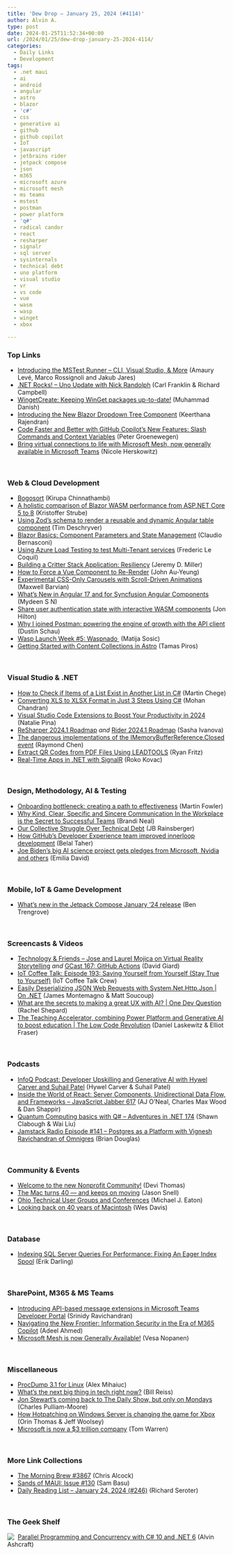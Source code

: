 ```yaml
---
title: 'Dew Drop – January 25, 2024 (#4114)'
author: Alvin A.
type: post
date: 2024-01-25T11:52:34+00:00
url: /2024/01/25/dew-drop-january-25-2024-4114/
categories:
  - Daily Links
  - Development
tags:
  - .net maui
  - ai
  - android
  - angular
  - astro
  - blazor
  - 'c#'
  - css
  - generative ai
  - github
  - github copilot
  - IoT
  - javascript
  - jetbrains rider
  - jetpack compose
  - json
  - m365
  - microsoft azure
  - microsoft mesh
  - ms teams
  - mstest
  - postman
  - power platform
  - 'q#'
  - radical candor
  - react
  - resharper
  - signalr
  - sql server
  - sysinternals
  - technical debt
  - uno platform
  - visual studio
  - vr
  - vs code
  - vue
  - wasm
  - wasp
  - winget
  - xbox

---
```

### <a name="top"></a>Top Links

  * <a href="https://devblogs.microsoft.com/dotnet/introducing-ms-test-runner/" target="_blank" rel="noopener">Introducing the MSTest Runner – CLI, Visual Studio, & More</a> (Amaury Levé, Marco Rossignoli and Jakub Jares)
  * <a href="https://www.spreaker.com/episode/uno-update-with-nick-randolph--58441236" target="_blank" rel="noopener">.NET Rocks! &#8211; Uno Update with Nick Randolph</a> (Carl Franklin & Richard Campbell)
  * <a href="https://techcommunity.microsoft.com/t5/educator-developer-blog/wingetcreate-keeping-winget-packages-up-to-date/ba-p/4037598" target="_blank" rel="noopener">WingetCreate: Keeping WinGet packages up-to-date!</a> (Muhammad Danish)
  * <a href="https://www.syncfusion.com/blogs/post/new-blazor-dropdown-tree.aspx?utm_source=alvinashcraft&utm_medium=email&utm_campaign=alvinashcraft_blog_edmjan24" target="_blank" rel="noopener">Introducing the New Blazor Dropdown Tree Component</a> (Keerthana Rajendran)
  * <a href="https://devblogs.microsoft.com/visualstudio/copilot-chat-slash-commands-and-context-variables/" target="_blank" rel="noopener">Code Faster and Better with GitHub Copilot’s New Features: Slash Commands and Context Variables</a> (Peter Groenewegen)
  * <a href="https://www.microsoft.com/en-us/microsoft-365/blog/2024/01/24/bring-virtual-connections-to-life-with-microsoft-mesh-now-generally-available-in-microsoft-teams/" target="_blank" rel="noopener">Bring virtual connections to life with Microsoft Mesh, now generally available in Microsoft Teams</a> (Nicole Herskowitz)

&nbsp;

### <a name="web"></a>Web & Cloud Development

  * <a href="https://www.kirupa.com/data_structures_algorithms/bogosort.htm" target="_blank" rel="noopener">Bogosort</a> (Kirupa Chinnathambi)
  * <a href="https://kristoffer-strube.dk/post/a-holistic-comparison-of-blazor-wasm-performance-from-aspnet-core-5-to-8/" target="_blank" rel="noopener">A holistic comparison of Blazor WASM performance from ASP.NET Core 5 to 8</a> (Kristoffer Strube)
  * <a href="https://timdeschryver.dev/blog/using-zods-schema-to-render-a-reusable-and-dynamic-angular-table-component" target="_blank" rel="noopener">Using Zod&#8217;s schema to render a reusable and dynamic Angular table component</a> (Tim Deschryver)
  * <a href="https://www.telerik.com/blogs/blazor-basics-component-parameters-state-management" target="_blank" rel="noopener">Blazor Basics: Component Parameters and State Management</a> (Claudio Bernasconi)
  * <a href="https://techcommunity.microsoft.com/t5/azure-architecture-blog/using-azure-load-testing-to-test-multi-tenant-services/ba-p/4037435" target="_blank" rel="noopener">Using Azure Load Testing to test Multi-Tenant services</a> (Frederic Le Coquil)
  * <a href="https://jeremydmiller.com/2024/01/24/building-a-critter-stack-application-resiliency/" target="_blank" rel="noopener">Building a Critter Stack Application: Resiliency</a> (Jeremy D. Miller)
  * <a href="https://www.telerik.com/blogs/how-to-force-vue-component-re-render" target="_blank" rel="noopener">How to Force a Vue Component to Re-Render</a> (John Au-Yeung)
  * <a href="https://tympanus.net/codrops/2024/01/24/experimental-css-only-carousels-with-scroll-driven-animations/" target="_blank" rel="noopener">Experimental CSS-Only Carousels with Scroll-Driven Animations</a> (Maxwell Barvian)
  * <a href="https://www.syncfusion.com/blogs/post/whats-new-angular-17-syncfusion.aspx?utm_source=alvinashcraft&utm_medium=email&utm_campaign=alvinashcraft_blog_edmjan24" target="_blank" rel="noopener">What’s New in Angular 17 and for Syncfusion Angular Components</a> (Mydeen S N)
  * <a href="https://jonhilton.net/blazor-share-auth-state/" target="_blank" rel="noopener">Share user authentication state with interactive WASM components</a> (Jon Hilton)
  * <a href="https://blog.postman.com/why-i-joined-postman-powering-the-engine-of-growth-with-the-api-client/" target="_blank" rel="noopener">Why I joined Postman: powering the engine of growth with the API client</a> (Dustin Schau)
  * <a href="https://wasp-lang.dev/blog/2024/01/23/wasp-launch-week-five" target="_blank" rel="noopener">Wasp Launch Week #5: Waspnado ️</a> (Matija Sosic)
  * <a href="https://www.sitepoint.com/getting-started-with-content-collections-in-astro/?utm_source=rss" target="_blank" rel="noopener">Getting Started with Content Collections in Astro</a> (Tamas Piros)

&nbsp;

### <a name="dotnet"></a>Visual Studio & .NET

  * <a href="https://code-maze.com/csharp-check-if-items-of-a-list-exist-in-another-list/" target="_blank" rel="noopener">How to Check if Items of a List Exist in Another List in C#</a> (Martin Chege)
  * <a href="https://www.syncfusion.com/blogs/post/convert-xls-to-xlsx-csharp.aspx?utm_source=alvinashcraft&utm_medium=email&utm_campaign=alvinashcraft_blog_edmjan24" target="_blank" rel="noopener">Converting XLS to XLSX Format in Just 3 Steps Using C#</a> (Mohan Chandran)
  * <a href="https://www.freecodecamp.org/news/best-vscode-extensions/" target="_blank" rel="noopener">Visual Studio Code Extensions to Boost Your Productivity in 2024</a> (Natalie Pina)
  * <a href="https://blog.jetbrains.com/dotnet/2024/01/24/resharper-2024-1-roadmap/" target="_blank" rel="noopener">ReSharper 2024.1 Roadmap</a> _and_ <a href="https://blog.jetbrains.com/dotnet/2024/01/24/rider-2024-1-roadmap/" target="_blank" rel="noopener">Rider 2024.1 Roadmap</a> (Sasha Ivanova)
  * <a href="https://devblogs.microsoft.com/oldnewthing/20240124-00/?p=109311" target="_blank" rel="noopener">The dangerous implementations of the IMemory­Buffer­Reference.Closed event</a> (Raymond Chen)
  * <a href="https://www.leadtools.com/blog/document-imaging/extract-qr-codes-from-pdf-files/" target="_blank" rel="noopener">Extract QR Codes from PDF Files Using LEADTOOLS</a> (Ryan Fritz)
  * <a href="https://medium.com/@kova98/real-time-apps-in-net-with-signalr-f4e0381771ab" target="_blank" rel="noopener">Real-Time Apps in .NET with SignalR</a> (Roko Kovac)

&nbsp;

### <a name="design"></a>Design, Methodology, AI & Testing

  * <a href="https://martinfowler.com/articles/bottlenecks-of-scaleups/06-onboarding.html#exit" target="_blank" rel="noopener">Onboarding bottleneck: creating a path to effectiveness</a> (Martin Fowler)
  * <a href="https://www.radicalcandor.com/blog/importance-of-communication-in-the-workplace/" target="_blank" rel="noopener">Why Kind, Clear, Specific and Sincere Communication In the Workplace is the Secret to Successful Teams</a> (Brandi Neal)
  * <a href="https://blog.jbrains.ca/permalink/our-collective-struggle-over-technical-debt" target="_blank" rel="noopener">Our Collective Struggle Over Technical Debt</a> (JB Rainsberger)
  * <a href="https://github.blog/2024-01-24-how-githubs-developer-experience-team-improved-innerloop-development/" target="_blank" rel="noopener">How GitHub’s Developer Experience team improved innerloop development</a> (Belal Taher)
  * <a href="https://www.theverge.com/2024/1/24/24049467/national-science-foundation-ai-research-biden-eo" target="_blank" rel="noopener">Joe Biden’s big AI science project gets pledges from Microsoft, Nvidia and others</a> (Emilia David)

&nbsp;

### <a name="mobile"></a>Mobile, IoT & Game Development

  * <a href="http://android-developers.googleblog.com/2024/01/whats-new-in-jetpack-compose-january-24-release.html" target="_blank" rel="noopener">What’s new in the Jetpack Compose January ’24 release</a> (Ben Trengrove)

&nbsp;

### <a name="videos"></a>Screencasts & Videos

  * <a href="https://davidgiard.com/jose-and-laurel-mojica-on-virtual-reality-storytelling" target="_blank" rel="noopener">Technology & Friends &#8211; Jose and Laurel Mojica on Virtual Reality Storytelling</a> _and_ <a href="https://davidgiard.com/gcast-167-github-actions" target="_blank" rel="noopener">GCast 167: GitHub Actions</a> (David Giard)
  * <a href="http://www.youtube.com/watch?v=7qxIO79Fo1c" target="_blank" rel="noopener">IoT Coffee Talk: Episode 193: Saving Yourself from Yourself (Stay True to Yourself)</a> (IoT Coffee Talk Crew)
  * <a href="http://www.youtube.com/watch?v=wiNhzCwHocg" target="_blank" rel="noopener">Easily Deserializing JSON Web Requests with System.Net.Http.Json | On .NET</a> (James Montemagno & Matt Soucoup)
  * <a href="http://www.youtube.com/watch?v=gFeh40rjLCs" target="_blank" rel="noopener">What are the secrets to making a great UX with AI? | One Dev Question</a> (Rachel Shepard)
  * <a href="http://www.youtube.com/watch?v=R__lrFZ1ReQ" target="_blank" rel="noopener">The Teaching Accelerator, combining Power Platform and Generative AI to boost education | The Low Code Revolution</a> (Daniel Laskewitz & Elliot Fraser)

&nbsp;

### <a name="podcasts"></a>Podcasts

  * <a href="https://www.infoq.com/podcasts/developer-upskilling-generative-ai/" target="_blank" rel="noopener">InfoQ Podcast: Developer Upskilling and Generative AI with Hywel Carver and Suhail Patel</a> (Hywel Carver & Suhail Patel)
  * <a href="https://topenddevs.com/podcasts/javascript-jabber/episodes/inside-the-world-of-react-server-components-unidirectional-data-flow-and-frameworks-jsj-617" target="_blank" rel="noopener">Inside the World of React: Server Components, Unidirectional Data Flow, and Frameworks &#8211; JavaScript Jabber 617</a> (AJ O&#8217;Neal, Charles Max Wood & Dan Shappir)
  * <a href="https://topenddevs.com/podcasts/adventures-in-net/episodes/quantum-computing-basics-with-q-net-174" target="_blank" rel="noopener">Quantum Computing basics with Q# &#8211; Adventures in .NET 174</a> (Shawn Clabough & Wai Liu)
  * <a href="https://www.heavybit.com/library/podcasts/jamstack-radio/ep-141-postgres-as-a-platform-with-vignesh-ravichandran-of-omnigres/" target="_blank" rel="noopener">Jamstack Radio Episode #141 &#8211; Postgres as a Platform with Vignesh Ravichandran of Omnigres</a> (Brian Douglas)

&nbsp;

### <a name="events"></a>Community & Events

  * <a href="https://techcommunity.microsoft.com/t5/nonprofit-community-blog/welcome-to-the-new-nonprofit-community/ba-p/4038971" target="_blank" rel="noopener">Welcome to the new Nonprofit Community!</a> (Devi Thomas)
  * <a href="https://www.theverge.com/24048479/apple-mac-40-anniversary" target="_blank" rel="noopener">The Mac turns 40 — and keeps on moving</a> (Jason Snell)
  * <a href="https://github.com/mjeaton/ohio-tech" target="_blank" rel="noopener">Ohio Technical User Groups and Conferences</a> (Michael J. Eaton)
  * <a href="https://www.theverge.com/24047857/macintosh-40th-anniversary-apple-imac-powerbook-macbook-studio-pro-air" target="_blank" rel="noopener">Looking back on 40 years of Macintosh</a> (Wes Davis)

&nbsp;

### <a name="sql"></a>Database

  * <a href="https://erikdarling.com/indexing-sql-server-queries-for-performance-fixing-an-eager-index-spool/" target="_blank" rel="noopener">Indexing SQL Server Queries For Performance: Fixing An Eager Index Spool</a> (Erik Darling)

&nbsp;

### <a name="sp"></a>SharePoint, M365 & MS Teams

  * <a href="https://devblogs.microsoft.com/microsoft365dev/introducing-api-based-message-extensions-in-microsoft-teams-developer-portal/" target="_blank" rel="noopener">Introducing API-based message extensions in Microsoft Teams Developer Portal</a> (Srinidy Ravichandran)
  * <a href="https://techcommunity.microsoft.com/t5/security-compliance-and-identity/navigating-the-new-frontier-information-security-in-the-era-of/ba-p/4035789" target="_blank" rel="noopener">Navigating the New Frontier: Information Security in the Era of M365 Copilot</a> (Adeel Ahmed)
  * <a href="https://mymetaverseday.com/2024/01/24/mesh-ga/" target="_blank" rel="noopener">Microsoft Mesh is now Generally Available!</a> (Vesa Nopanen)

&nbsp;

### <a name="misc"></a>Miscellaneous

  * <a href="https://techcommunity.microsoft.com/t5/sysinternals-blog/procdump-3-1-for-linux/ba-p/4039057" target="_blank" rel="noopener">ProcDump 3.1 for Linux</a> (Alex Mihaiuc)
  * <a href="http://billreiss.com/2024/01/24/whats-the-next-big-thing-in-tech-right-now/" target="_blank" rel="noopener">What’s the next big thing in tech right now?</a> (Bill Reiss)
  * <a href="https://www.theverge.com/24049212/on-stewart-daily-show-return-date" target="_blank" rel="noopener">Jon Stewart’s coming back to The Daily Show, but only on Mondays</a> (Charles Pulliam-Moore)
  * <a href="https://cloudblogs.microsoft.com/windowsserver/2024/01/23/how-hotpatching-on-windows-server-is-changing-the-game-for-xbox/" target="_blank" rel="noopener">How Hotpatching on Windows Server is changing the game for Xbox</a> (Orin Thomas & Jeff Woolsey)
  * <a href="https://www.theverge.com/2024/1/24/24049285/microsoft-3-trillion-dollar-market-valuation-milestone" target="_blank" rel="noopener">Microsoft is now a $3 trillion company</a> (Tom Warren)

&nbsp;

### <a name="links"></a>More Link Collections

  * <a href="https://blog.cwa.me.uk/2024/01/25/the-morning-brew-3867/" target="_blank" rel="noopener">The Morning Brew #3867</a> (Chris Alcock)
  * <a href="https://www.telerik.com/blogs/sands-of-maui--issue--130" target="_blank" rel="noopener">Sands of MAUI: Issue #130</a> (Sam Basu)
  * <a href="https://seroter.com/2024/01/24/daily-reading-list-january-24-2024-246/" target="_blank" rel="noopener">Daily Reading List – January 24, 2024 (#246)</a> (Richard Seroter)

&nbsp;

### <a name="shelf"></a>The Geek Shelf

<a href="https://www.amazon.com/dp/1803243678/" target="_blank" rel="noopener"><img decoding="async" style="margin: 0px 4px 0px 0px; border: 0px currentcolor; float: left; display: inline; background-image: none;" src="https://m.media-amazon.com/images/I/51JILwx8jkL._SS135_.jpg" align="left" border="0" /></a> <a href="https://www.amazon.com/dp/1803243678/" target="_blank" rel="noopener">Parallel Programming and Concurrency with C# 10 and .NET 6</a> (Alvin Ashcraft)